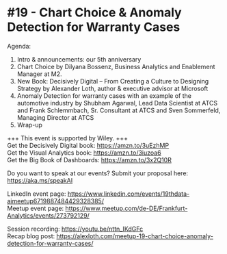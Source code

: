 #19 - Chart Choice & Anomaly Detection for Warranty Cases
=========================================================

Agenda:

1. Intro & announcements: our 5th anniversary
2. Chart Choice
by Dilyana Bossenz, Business Analytics and Enablement Manager at M2.
3. New Book: Decisively Digital – From Creating a Culture to Designing Strategy
by Alexander Loth, author & executive advisor at Microsoft
4. Anomaly Detection for warranty cases with an example of the automotive industry
by Shubham Agarwal, Lead Data Scientist at ATCS
and Frank Schlemmbach, Sr. Consultant at ATCS
and Sven Sommerfeld, Managing Director at ATCS
5. Wrap-up

+++ This event is supported by Wiley. +++  
Get the Decisively Digital book: https://amzn.to/3uEzhMP  
Get the Visual Analytics book: https://amzn.to/3iuzoa6  
Get the Big Book of Dashboards: https://amzn.to/3x2Q10R

Do you want to speak at our events? Submit your proposal here: https://aka.ms/speakAI

LinkedIn event page: https://www.linkedin.com/events/19thdata-aimeetup6719887484429328385/  
Meetup event page: https://www.meetup.com/de-DE/Frankfurt-Analytics/events/273792129/

Session recording: https://youtu.be/nttn_IKdGFc  
Recap blog post: https://alexloth.com/meetup-19-chart-choice-anomaly-detection-for-warranty-cases/
